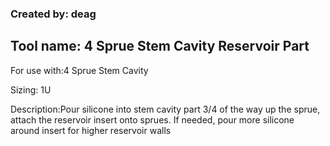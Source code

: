 ### Created by: deag
## Tool name: 4 Sprue Stem Cavity Reservoir Part
For use with:4 Sprue Stem Cavity

Sizing: 1U

Description:Pour silicone into stem cavity part 3/4 of the way up the sprue, attach the reservoir insert onto sprues. If needed, pour more silicone around insert for higher reservoir walls
